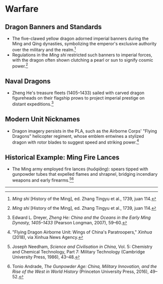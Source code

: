 # Warfare

## Dragon Banners and Standards
- The five-clawed yellow dragon adorned imperial banners during the Ming and Qing dynasties, symbolizing the emperor's exclusive authority over the military and the realm.[^1]
- Regulations in the *Ming shi* restricted such banners to imperial forces, with the dragon often shown clutching a pearl or sun to signify cosmic power.[^1]

## Naval Dragons
- Zheng He's treasure fleets (1405–1433) sailed with carved dragon figureheads on their flagship prows to project imperial prestige on distant expeditions.[^2]

## Modern Unit Nicknames
- Dragon imagery persists in the PLA, such as the Airborne Corps' "Flying Dragons" helicopter regiment, whose emblem entwines a stylized dragon with rotor blades to suggest speed and striking power.[^3]

## Historical Example: Ming Fire Lances
- The Ming army employed fire lances (*huǒqiāng*): spears tipped with gunpowder tubes that expelled flames and shrapnel, bridging incendiary weapons and early firearms.[^4][^5]

---

[^1]: *Ming shi* [History of the Ming], ed. Zhang Tingyu et al., 1739, juan 114.
[^2]: Edward L. Dreyer, *Zheng He: China and the Oceans in the Early Ming Dynasty, 1405–1433* (Pearson Longman, 2007), 59–60.
[^3]: "Flying Dragon Airborne Unit: Wings of China's Paratroopers," *Xinhua* (2018), via Xinhua News Agency.
[^4]: Joseph Needham, *Science and Civilisation in China*, Vol. 5: Chemistry and Chemical Technology, Part 7: Military Technology (Cambridge University Press, 1986), 43–48.
[^5]: Tonio Andrade, *The Gunpowder Age: China, Military Innovation, and the Rise of the West in World History* (Princeton University Press, 2016), 49–52.
